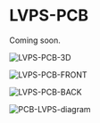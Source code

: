 # LVPS-PCB

Coming soon.

![LVPS-PCB-3D](https://github.com/user-attachments/assets/9432e010-1265-4923-a268-15719e171f7d)

![LVPS-PCB-FRONT](https://github.com/user-attachments/assets/5adbd7c1-3951-4fc0-a05a-a46bbeecd965)

![LVPS-PCB-BACK](https://github.com/user-attachments/assets/84d0df2d-5872-4b8d-9f81-7953c0ed8ba1)

![PCB-LVPS-diagram](https://github.com/user-attachments/assets/d6a6d9e0-85af-4625-a899-fa1044ad9c46)
